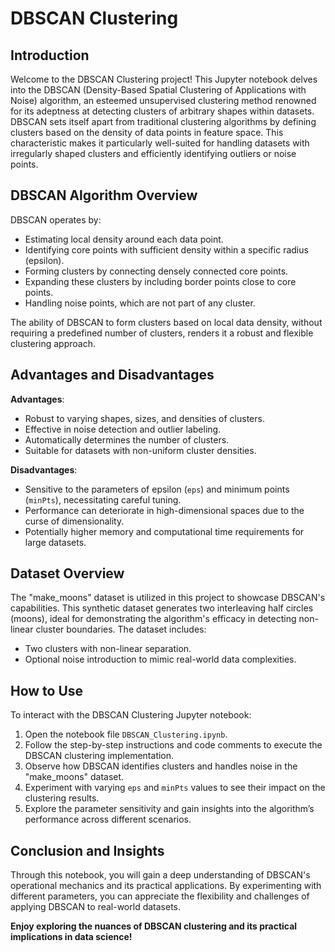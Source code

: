 # DBSCAN Clustering

## Introduction

Welcome to the DBSCAN Clustering project! This Jupyter notebook delves into the DBSCAN (Density-Based Spatial Clustering of Applications with Noise) algorithm, an esteemed unsupervised clustering method renowned for its adeptness at detecting clusters of arbitrary shapes within datasets. DBSCAN sets itself apart from traditional clustering algorithms by defining clusters based on the density of data points in feature space. This characteristic makes it particularly well-suited for handling datasets with irregularly shaped clusters and efficiently identifying outliers or noise points.

## DBSCAN Algorithm Overview

DBSCAN operates by:
- Estimating local density around each data point.
- Identifying core points with sufficient density within a specific radius (epsilon).
- Forming clusters by connecting densely connected core points.
- Expanding these clusters by including border points close to core points.
- Handling noise points, which are not part of any cluster.

The ability of DBSCAN to form clusters based on local data density, without requiring a predefined number of clusters, renders it a robust and flexible clustering approach.

## Advantages and Disadvantages

**Advantages**:
- Robust to varying shapes, sizes, and densities of clusters.
- Effective in noise detection and outlier labeling.
- Automatically determines the number of clusters.
- Suitable for datasets with non-uniform cluster densities.

**Disadvantages**:
- Sensitive to the parameters of epsilon (`eps`) and minimum points (`minPts`), necessitating careful tuning.
- Performance can deteriorate in high-dimensional spaces due to the curse of dimensionality.
- Potentially higher memory and computational time requirements for large datasets.

## Dataset Overview

The "make_moons" dataset is utilized in this project to showcase DBSCAN's capabilities. This synthetic dataset generates two interleaving half circles (moons), ideal for demonstrating the algorithm's efficacy in detecting non-linear cluster boundaries. The dataset includes:
- Two clusters with non-linear separation.
- Optional noise introduction to mimic real-world data complexities.

## How to Use

To interact with the DBSCAN Clustering Jupyter notebook:
1. Open the notebook file `DBSCAN_Clustering.ipynb`.
2. Follow the step-by-step instructions and code comments to execute the DBSCAN clustering implementation.
3. Observe how DBSCAN identifies clusters and handles noise in the "make_moons" dataset.
4. Experiment with varying `eps` and `minPts` values to see their impact on the clustering results.
5. Explore the parameter sensitivity and gain insights into the algorithm’s performance across different scenarios.

## Conclusion and Insights

Through this notebook, you will gain a deep understanding of DBSCAN's operational mechanics and its practical applications. By experimenting with different parameters, you can appreciate the flexibility and challenges of applying DBSCAN to real-world datasets.

**Enjoy exploring the nuances of DBSCAN clustering and its practical implications in data science!**